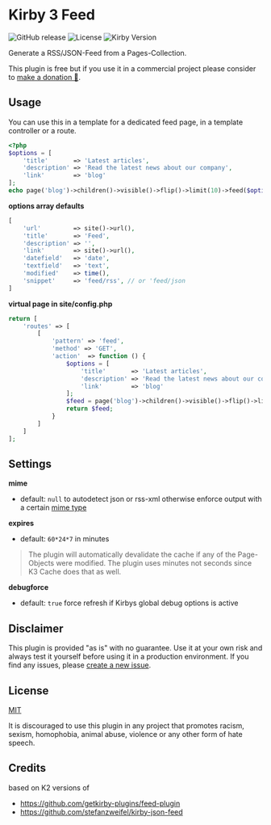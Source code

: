# Kirby 3 Feed

![GitHub release](https://img.shields.io/github/release/bnomei/kirby3-feed.svg?maxAge=1800) ![License](https://img.shields.io/github/license/mashape/apistatus.svg) ![Kirby Version](https://img.shields.io/badge/Kirby-3%2B-black.svg)

Generate a RSS/JSON-Feed from a Pages-Collection.

This plugin is free but if you use it in a commercial project please consider to [make a donation 🍻](https://www.paypal.me/bnomei/5).

## Usage

You can use this in a template for a dedicated feed page, in a template controller or a route.

```php
<?php
$options = [
    'title'       => 'Latest articles',
    'description' => 'Read the latest news about our company',
    'link'        => 'blog'
];
echo page('blog')->children()->visible()->flip()->limit(10)->feed($options);
```

**options array defaults**
```php
[
    'url'         => site()->url(),
    'title'       => 'Feed',
    'description' => '',
    'link'        => site()->url(),
    'datefield'   => 'date',
    'textfield'   => 'text',
    'modified'    => time(),
    'snippet'     => 'feed/rss', // or 'feed/json
]
```

**virtual page in site/config.php**
```php
return [
    'routes' => [
        [
            'pattern' => 'feed',
            'method' => 'GET',
            'action'  => function () {
                $options = [
                    'title'       => 'Latest articles',
                    'description' => 'Read the latest news about our company',
                    'link'        => 'blog'
                ];
                $feed = page('blog')->children()->visible()->flip()->limit(10)->feed($options);
                return $feed;
            }
        ]
    ]
];
```

## Settings

**mime**
- default: `null` to autodetect json or rss-xml otherwise enforce output with a certain [mime type](https://github.com/k-next/kirby/blob/master/src/Toolkit/Mime.php)

**expires**
- default: `60*24*7` in minutes

> The plugin will automatically devalidate the cache if any of the Page-Objects were modified. The plugin uses minutes not seconds since K3 Cache does that as well.

**debugforce**
- default: `true`
force refresh if Kirbys global debug options is active


## Disclaimer

This plugin is provided "as is" with no guarantee. Use it at your own risk and always test it yourself before using it in a production environment. If you find any issues, please [create a new issue](https://github.com/bnomei/kirby3-feed/issues/new).

## License

[MIT](https://opensource.org/licenses/MIT)

It is discouraged to use this plugin in any project that promotes racism, sexism, homophobia, animal abuse, violence or any other form of hate speech.

## Credits

based on K2 versions of
- https://github.com/getkirby-plugins/feed-plugin
- https://github.com/stefanzweifel/kirby-json-feed
